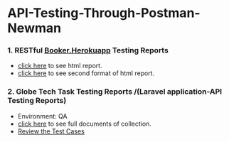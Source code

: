 # API-Testing-Through-Postman-Newman
### 1. RESTful [Booker.Herokuapp](https://restful-booker.herokuapp.com/apidoc/index.html) Testing Reports
   - [click here](https://newman-html-report-of-api-testing.netlify.app/) to see html report.  
   - [click here](https://html-report-api-of-api-testing2nd.netlify.app/) to see second format of html report.
### 2. Globe Tech Task Testing Reports /(Laravel application-API Testing Reports)
   - Environment: QA
   - [click here](https://documenter.getpostman.com/view/22934276/2s8YRdranw) to see full documents of collection.
   - [Review the Test Cases](https://docs.google.com/spreadsheets/d/1tTcdyuv2DXjj55VWCYcoaAo1ris8PirZ/edit?usp=share_link&ouid=110212694347163662297&rtpof=true&sd=true)
